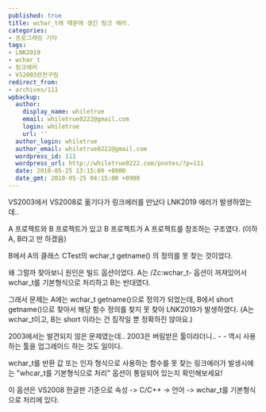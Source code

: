 ```yaml
---
published: true
title: wchar_t에 때문에 생긴 링크 에러.
categories:
- 프로그래밍 기타
tags:
- LNK2019
- wchar_t
- 링크에러
- VS2003완전구림
redirect_from:
- archives/111
wpbackup:
  author:
    display_name: whiletrue
    email: whiletrue0222@gmail.com
    login: whiletrue
    url: ''
  author_login: whiletrue
  author_email: whiletrue0222@gmail.com
  wordpress_id: 111
  wordpress_url: http://whiletrue0222.com/pnotes/?p=111
  date: 2010-05-25 13:15:00 +0900
  date_gmt: 2010-05-25 04:15:00 +0900
---
```


VS2003에서 VS2008로 옮기다가 링크에러를 만났다
LNK2019 에러가 발생하였는데..

A 프로젝트와 B 프로젝트가 있고
B 프로젝트가 A 프로젝트를 참조하는 구조였다. (이하 A, B라고 만 하겠음)

B에서 A의 클래스 CTest의 wchar_t getname() 의 정의를 못 찾는 것이었다.

왜 그럴까 찾아보니 원인은 빌드 옵션이었다.
A는 /Zc:wchar_t- 옵션이 꺼져있어서 wchar_t를 기본형식으로 처리하고
B는 반대였다.

그래서 문제는 A에는 wchar_t getname()으로 정의가 되었는데,
B에서 short getname()으로 찾아서 해당 함수 정의를 찾지 못 찾아 LNK2019가 발생하였다.
(A는 wchar_t이고, B는 short 이라는 건 짐작일 뿐 정확하진 않아요.)


2003에서는 발견되지 않은 문제였는데.. 2003은 버림받은 툴이라더니.. - -
역시 사용하는 툴을 업그레이드 하는 것도 일이다.

wchar_t를 반환 값 또는 인자 형식으로 사용하는 함수를 못 찾는 링크에러가 발생시에는
"whcar_t를 기본형식으로 처리" 옵션이 통일되어 있는지 확인해보세요!

이 옵션은 VS2008 한글판 기준으로
속성 -> C/C++ -> 언어 -> wchar_t를 기본형식으로 처리에 있다.
